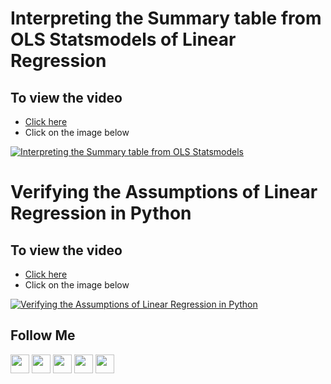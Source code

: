 # Interpreting the Summary table from OLS Statsmodels of Linear Regression
## To view the video
* [Click here](https://youtu.be/U7D1h5bbpcs)
* Click on the image below

[![Interpreting the Summary table from OLS Statsmodels](http://img.youtube.com/vi/U7D1h5bbpcs/0.jpg)](http://www.youtube.com/watch?v=U7D1h5bbpcs)

# Verifying the Assumptions of Linear Regression in Python
## To view the video
* [Click here](https://youtu.be/rw84t7QU2O0)
* Click on the image below

[![Verifying the Assumptions of Linear Regression in Python](http://img.youtube.com/vi/rw84t7QU2O0/0.jpg)](http://www.youtube.com/watch?v=rw84t7QU2O0)

## Follow Me
<a href="https://twitter.com/_bhaveshbhatt" target="_blank"><img class="ai-subscribed-social-icon" src="https://bhattbhavesh91.github.io/assets/images/tw.png" width="30"></a>
<a href="https://www.youtube.com/bhaveshbhatt8791/" target="_blank"><img class="ai-subscribed-social-icon" src="https://bhattbhavesh91.github.io/assets/images/ytb.png" width="30"></a>
<a href="https://www.youtube.com/PythonTricks/" target="_blank"><img class="ai-subscribed-social-icon" src="https://bhattbhavesh91.github.io/assets/images/python_logo.png" width="30"></a>
<a href="https://github.com/bhattbhavesh91" target="_blank"><img class="ai-subscribed-social-icon" src="https://bhattbhavesh91.github.io/assets/images/gthb.png" width="30"></a>
<a href="https://www.linkedin.com/in/bhattbhavesh91/" target="_blank"><img class="ai-subscribed-social-icon" src="https://bhattbhavesh91.github.io/assets/images/lnkdn.png" width="30"></a>
